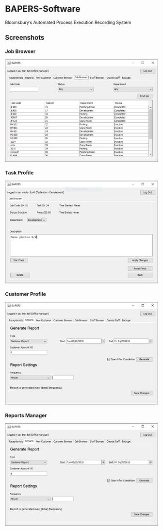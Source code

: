 # BAPERS-Software
Bloomsbury’s Automated Process Execution Recording System

## Screenshots

### Job Browser
![Job Browser](/screenshots/img_jobBrowser.PNG?raw=true "Job Browser")

### Task Profile
![Task Profile](/screenshots/img_taskProfile.PNG?raw=true "Task Profile")

### Customer Profile
![Customer Profile](/screenshots/img_reportsManager.PNG?raw=true "Customer Profile")

### Reports Manager
![Reports Manager](/screenshots/img_reportsManager.PNG?raw=true "Reports Manager")
